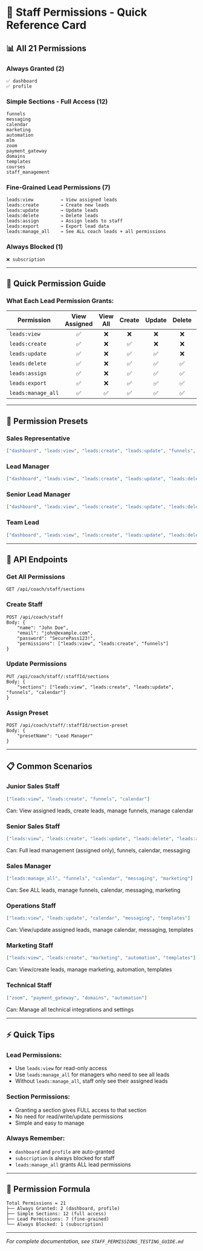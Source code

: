 # 🎯 Staff Permissions - Quick Reference Card

## 📊 All 21 Permissions

### **Always Granted (2)**
```
✅ dashboard
✅ profile
```

### **Simple Sections - Full Access (12)**
```
funnels
messaging
calendar
marketing
automation
mlm
zoom
payment_gateway
domains
templates
courses
staff_management
```

### **Fine-Grained Lead Permissions (7)**
```
leads:view          → View assigned leads
leads:create        → Create new leads
leads:update        → Update leads
leads:delete        → Delete leads
leads:assign        → Assign leads to staff
leads:export        → Export lead data
leads:manage_all    → See ALL coach leads + all permissions
```

### **Always Blocked (1)**
```
❌ subscription
```

---

## 🎯 Quick Permission Guide

### **What Each Lead Permission Grants:**

| Permission | View Assigned | View All | Create | Update | Delete | Assign | Export |
|------------|:-------------:|:--------:|:------:|:------:|:------:|:------:|:------:|
| `leads:view` | ✅ | ❌ | ❌ | ❌ | ❌ | ❌ | ❌ |
| `leads:create` | ✅ | ❌ | ✅ | ❌ | ❌ | ❌ | ❌ |
| `leads:update` | ✅ | ❌ | ✅ | ✅ | ❌ | ❌ | ❌ |
| `leads:delete` | ✅ | ❌ | ✅ | ✅ | ✅ | ❌ | ❌ |
| `leads:assign` | ✅ | ❌ | ✅ | ✅ | ✅ | ✅ | ❌ |
| `leads:export` | ✅ | ❌ | ✅ | ✅ | ✅ | ✅ | ✅ |
| `leads:manage_all` | ✅ | ✅ | ✅ | ✅ | ✅ | ✅ | ✅ |

---

## 🎨 Permission Presets

### **Sales Representative**
```json
["dashboard", "leads:view", "leads:create", "leads:update", "funnels", "calendar", "messaging", "profile"]
```

### **Lead Manager**
```json
["dashboard", "leads:view", "leads:create", "leads:update", "leads:delete", "leads:assign", "leads:export", "funnels", "calendar", "messaging", "profile"]
```

### **Senior Lead Manager**
```json
["dashboard", "leads:view", "leads:create", "leads:update", "leads:delete", "leads:assign", "leads:export", "leads:manage_all", "funnels", "calendar", "messaging", "profile"]
```

### **Team Lead**
```json
["dashboard", "leads:view", "leads:create", "leads:update", "leads:delete", "leads:assign", "leads:export", "leads:manage_all", "funnels", "calendar", "messaging", "marketing", "automation", "templates", "staff_management", "profile"]
```

---

## 🔧 API Endpoints

### **Get All Permissions**
```http
GET /api/coach/staff/sections
```

### **Create Staff**
```http
POST /api/coach/staff
Body: {
    "name": "John Doe",
    "email": "john@example.com",
    "password": "SecurePass123!",
    "permissions": ["leads:view", "leads:create", "funnels"]
}
```

### **Update Permissions**
```http
PUT /api/coach/staff/:staffId/sections
Body: {
    "sections": ["leads:view", "leads:create", "leads:update", "funnels", "calendar"]
}
```

### **Assign Preset**
```http
POST /api/coach/staff/:staffId/section-preset
Body: {
    "presetName": "Lead Manager"
}
```

---

## 📋 Common Scenarios

### **Junior Sales Staff**
```json
["leads:view", "leads:create", "funnels", "calendar"]
```
Can: View assigned leads, create leads, manage funnels, manage calendar

### **Senior Sales Staff**
```json
["leads:view", "leads:create", "leads:update", "leads:delete", "leads:assign", "funnels", "calendar", "messaging"]
```
Can: Full lead management (assigned only), funnels, calendar, messaging

### **Sales Manager**
```json
["leads:manage_all", "funnels", "calendar", "messaging", "marketing"]
```
Can: See ALL leads, manage funnels, calendar, messaging, marketing

### **Operations Staff**
```json
["leads:view", "leads:update", "calendar", "messaging", "templates"]
```
Can: View/update assigned leads, manage calendar, messaging, templates

### **Marketing Staff**
```json
["leads:view", "leads:create", "marketing", "automation", "templates"]
```
Can: View/create leads, manage marketing, automation, templates

### **Technical Staff**
```json
["zoom", "payment_gateway", "domains", "automation"]
```
Can: Manage all technical integrations and settings

---

## ⚡ Quick Tips

### **Lead Permissions:**
- Use `leads:view` for read-only access
- Use `leads:manage_all` for managers who need to see all leads
- Without `leads:manage_all`, staff only see their assigned leads

### **Section Permissions:**
- Granting a section gives FULL access to that section
- No need for read/write/update permissions
- Simple and easy to manage

### **Always Remember:**
- `dashboard` and `profile` are auto-granted
- `subscription` is always blocked for staff
- `leads:manage_all` grants ALL lead permissions

---

## 🎯 Permission Formula

```
Total Permissions = 21
├── Always Granted: 2 (dashboard, profile)
├── Simple Sections: 12 (full access)
├── Lead Permissions: 7 (fine-grained)
└── Always Blocked: 1 (subscription)
```

---

*For complete documentation, see `STAFF_PERMISSIONS_TESTING_GUIDE.md`*

